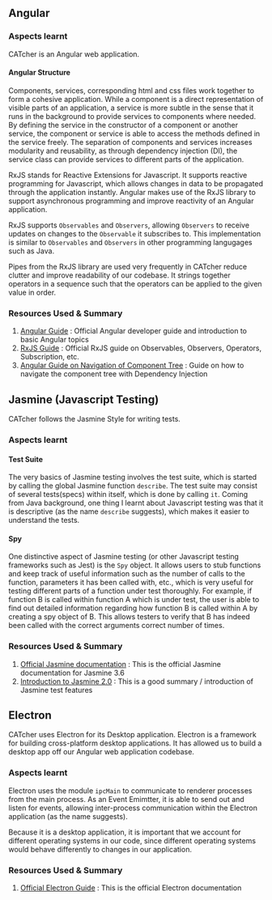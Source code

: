 ## Angular

### Aspects learnt
CATcher is an Angular web application.

#### Angular Structure
Components, services, corresponding html and css files work together to form a cohesive application. While a component is a direct representation of visible parts of an application, a service is more subtle in the sense that it runs in the background to provide services to components where needed. By defining the service in the constructor of a component or another service, the component or service is able to access the methods defined in the service freely. The separation of components and services increases modularity and reusability, as through dependency injection (DI), the service class can provide services to different parts of the application.

RxJS stands for Reactive Extensions for Javascript. It supports reactive programming for Javascript, which allows changes in data to be propagated through the application instantly. Angular makes use of the RxJS library to support asynchronous programming and improve reactivity of an Angular application.

RxJS supports `Observables` and `Observers`, allowing `Observers` to receive updates on changes to the `Observable` it subscribes to. This implementation is similar to `Observables` and `Observers` in other programming langugages such as Java.

Pipes from the RxJS library are used very frequently in CATcher reduce clutter and improve readability of our codebase. It strings together operators in a sequence such that the operators can be applied to the given value in order.

### Resources Used & Summary

1. [Angular Guide](https://angular.io/guide/architecture) : Official Angular developer guide and introduction to basic Angular topics
2. [RxJS Guide](https://rxjs-dev.firebaseapp.com/guide/observable) : Official RxJS guide on Observables, Observers, Operators, Subscription, etc.
3. [Angular Guide on Navigation of Component Tree](https://angular.io/guide/dependency-injection-navtree) : Guide on how to navigate the component tree with Dependency Injection

## Jasmine (Javascript Testing)

CATcher follows the Jasmine Style for writing tests.

### Aspects learnt

#### Test Suite
The very basics of Jasmine testing involves the test suite, which is started by calling the global Jasmine function `describe`. The test suite may consist of several tests(specs) within itself, which is done by calling `it`. Coming from Java background, one thing I learnt about Javascript testing was that it is descriptive (as the name `describe` suggests), which makes it easier to understand the tests.

#### Spy
One distinctive aspect of Jasmine testing (or other Javascript testing frameworks such as Jest) is the `Spy` object. It allows users to stub functions and keep track of useful information such as the number of calls to the function, parameters it has been called with, etc., which is very useful for testing different parts of a function under test thoroughly. For example, if function B is called within function A which is under test, the user is able to find out detailed information regarding how function B is called within A by creating a spy object of B. This allows testers to verify that B has indeed been called with the correct arguments correct number of times.

### Resources Used & Summary

1. [Official Jasmine documentation](https://jasmine.github.io/api/3.6/global) : This is the official Jasmine documentation for Jasmine 3.6
2. [Introduction to Jasmine 2.0](https://jasmine.github.io/2.0/introduction.html) : This is a good summary / introduction of Jasmine test features

## Electron

CATcher uses Electron for its Desktop application. Electron is a framework for building cross-platform desktop applications. It has allowed us to build a desktop app off our Angular web application codebase.

### Aspects learnt

Electron uses the module `ipcMain` to communicate to renderer processes from the main process. As an Event Emimtter, it is able to send out and listen for events, allowing inter-process communication within the Electron application (as the name suggests).

Because it is a desktop application, it is important that we account for different operating systems in our code, since different operating systems would behave differently to changes in our application.

### Resources Used & Summary

1. [Official Electron Guide](https://www.electronjs.org/docs/tutorial) : This is the official Electron documentation
